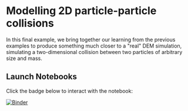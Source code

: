 # Modelling 2D particle-particle collisions

In this final example, we bring together our learning from the previous examples to produce something much closer to a "real" DEM simulation, simulating a two-dimensional collision between two particles of arbitrary size and mass.

## Launch Notebooks

Click the badge below to interact with the notebook:

[![Binder](https://mybinder.org/badge_logo.svg)](https://mybinder.org/v2/gh/introduction-to-particle-technology/Chapter-4-modelling_1D-particle-wall-collisions/5760c0bb854c7b304b1c302d058d85514a25128e?urlpath=lab%2Ftree%2FModelling_1D_particle_wall_collisions.ipynb)
